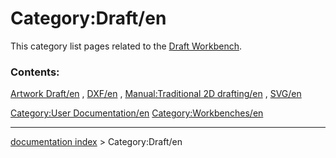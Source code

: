# Category:Draft/en
This category list pages related to the [Draft Workbench](Draft_Workbench.md).

### Contents:

[Artwork Draft/en](Artwork_Draft/en.md) , [DXF/en](DXF/en.md) , [Manual:Traditional 2D drafting/en](Manual:Traditional_2D_drafting/en.md) , [SVG/en](SVG/en.md)

[Category:User Documentation/en](Category:User_Documentation/en.md) [Category:Workbenches/en](Category:Workbenches/en.md)

---
[documentation index](../README.md) > Category:Draft/en
